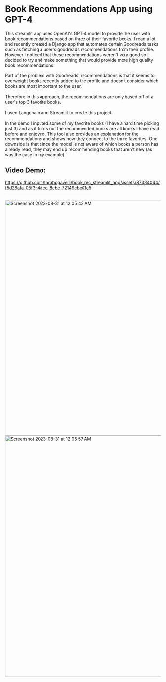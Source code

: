 # Book Recommendations App using GPT-4

This streamlit app uses OpenAI's GPT-4 model to provide the user with book recommendations based on three of their favorite books. I read a lot and recently created a Django app that automates certain Goodreads tasks such as fetching a user's goodreads recommendations from their profile. However I noticed that these recommendations weren't very good so I decided to try and make something that would provide more high quality book recommendations.
</br>
</br>
Part of the problem with Goodreads' recommendations is that it seems to overweight books recently added to the profile and doesn't consider which books are most important to the user.
</br>
</br>
Therefore in this approach, the recommendations are only based off of a user's top 3 favorite books.
</br>
</br>
I used Langchain and Streamlit to create this project.
</br>
</br>
In the demo I inputed some of my favorite books (I have a hard time picking just 3) and as it turns out the recommended books are all books I have read before and enjoyed. This tool also provides an explanation for the recommendations and shows how they connect to the three favorites. One downside is that since the model is not aware of which books a person has already read, they may end up recommending books that aren't new (as was the case in my example).

## Video Demo:

https://github.com/tarabogavelli/book_rec_streamlit_app/assets/87334044/f5d28afa-05f3-4dee-8ebe-72149cbe01c5

</br>
<img width="760" alt="Screenshot 2023-08-31 at 12 05 43 AM" src="https://github.com/tarabogavelli/book_rec_streamlit_app/assets/87334044/3639d945-ccbd-421a-b7e2-25538c99acb1">
<img width="777" alt="Screenshot 2023-08-31 at 12 05 57 AM" src="https://github.com/tarabogavelli/book_rec_streamlit_app/assets/87334044/8f5ed994-145b-4f4e-a6f4-d7d68f59fb6c">

 

